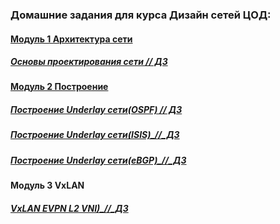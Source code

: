 

### Домашние задания для курса Дизайн сетей ЦОД:
#### [Модуль 1 Архитектура сети](https://github.com/R0gerWilco/OTUS_DC/tree/main/Homework/Module1)
  ##### [Основы проектирования сети // ДЗ](https://github.com/R0gerWilco/OTUS_DC/tree/main/Homework/Module1/Lesson03)
#### [Модуль 2 Построение](https://github.com/R0gerWilco/OTUS_DC/tree/main/Homework/Module2/)
  #####  [Построение Underlay сети(OSPF) // ДЗ](https://github.com/R0gerWilco/OTUS_DC/tree/main/Homework/Module2/Lesson02)
  #####  [Построение Underlay сети(ISIS)_//_ДЗ](https://github.com/R0gerWilco/OTUS_DC/tree/main/Homework/Module2/Lesson03)
  #####  [Построение Underlay сети(eBGP)_//_ДЗ](https://github.com/R0gerWilco/OTUS_DC/tree/main/Homework/Module2/Lesson05)
#### Модуль 3 VxLAN
  #####  [VxLAN EVPN L2 VNI)_//_ДЗ](https://github.com/R0gerWilco/OTUS_DC/tree/main/Homework/Module3/Lesson02)

